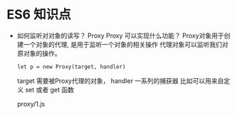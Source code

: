 # ES6 知识点
- 如何监听对对象的读写？  Proxy 
Proxy 可以实现什么功能？
    Proxy对象用于创建一个对象的代理, 是用于监听一个对象的相关操作
    代理对象可以监听我们对原对象的操作。
    ```
    let p = new Proxy(target, handler)
    ```
    target 需要被Proxy代理的对象，
    handler 一系列的捕获器 比如可以用来自定义 set 或者 get 函数

    proxy/1.js